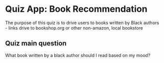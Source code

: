 # Quiz App: Book Recommendation

The purpose of this quiz is to drive users to books written by Black authors - links drive to bookshop.org or other non-amazon, local bookstore

## Quiz main question

What book written by a black author should I read based on my mood?
